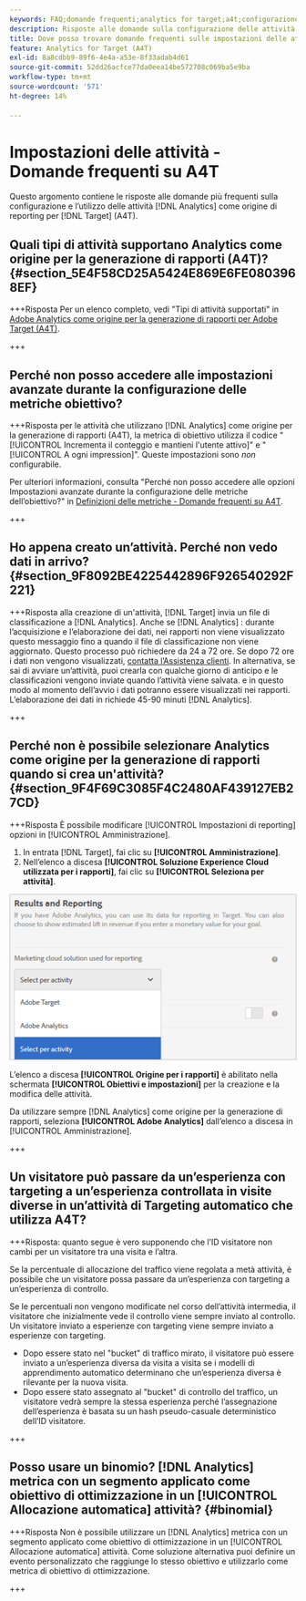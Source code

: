 ```yaml
---
keywords: FAQ;domande frequenti;analytics for target;a4t;configurazione delle attività
description: Risposte alle domande sulla configurazione delle attività quando si utilizza Analytics per [!DNL Target] (A4T). A4T consente di utilizzare il reporting di Analytics per [!DNL Target] attività.
title: Dove posso trovare domande frequenti sulle impostazioni delle attività con A4T?
feature: Analytics for Target (A4T)
exl-id: 8a8cdbb9-89f6-4e4a-a53e-8f33adab4d61
source-git-commit: 52dd26acfce77da0eea14be572708c069ba5e9ba
workflow-type: tm+mt
source-wordcount: '571'
ht-degree: 14%

---
```


# Impostazioni delle attività - Domande frequenti su A4T

Questo argomento contiene le risposte alle domande più frequenti sulla configurazione e l’utilizzo delle attività [!DNL Analytics] come origine di reporting per [!DNL Target] (A4T).

## Quali tipi di attività supportano Analytics come origine per la generazione di rapporti (A4T)? {#section_5E4F58CD25A5424E869E6FE0803968EF}

+++Risposta Per un elenco completo, vedi &quot;Tipi di attività supportati&quot; in [Adobe Analytics come origine per la generazione di rapporti per Adobe Target (A4T)](/help/main/c-integrating-target-with-mac/a4t/a4t.md#concept_7540C8C04259434AB6EE33B09F47A1DE).

+++

## Perché non posso accedere alle impostazioni avanzate durante la configurazione delle metriche obiettivo?

+++Risposta per le attività che utilizzano [!DNL Analytics] come origine per la generazione di rapporti (A4T), la metrica di obiettivo utilizza il codice &quot;[!UICONTROL Incrementa il conteggio e mantieni l&#39;utente attivo]&quot; e &quot;[!UICONTROL A ogni impression]&quot;. Queste impostazioni sono *non* configurabile.

Per ulteriori informazioni, consulta &quot;Perché non posso accedere alle opzioni Impostazioni avanzate durante la configurazione delle metriche dell’obiettivo?&quot; in [Definizioni delle metriche - Domande frequenti su A4T](/help/main/c-integrating-target-with-mac/a4t/r-a4t-faq/a4t-faq-metric-definition.md).

+++

## Ho appena creato un’attività. Perché non vedo dati in arrivo? {#section_9F8092BE4225442896F926540292F221}


+++Risposta alla creazione di un&#39;attività, [!DNL Target] invia un file di classificazione a [!DNL Analytics]. Anche se [!DNL Analytics] : durante l’acquisizione e l’elaborazione dei dati, nei rapporti non viene visualizzato questo messaggio fino a quando il file di classificazione non viene aggiornato. Questo processo può richiedere da 24 a 72 ore. Se dopo 72 ore i dati non vengono visualizzati, [contatta l’Assistenza clienti](/help/main/cmp-resources-and-contact-information.md#reference_ACA3391A00EF467B87930A450050077C). In alternativa, se sai di avviare un’attività, puoi crearla con qualche giorno di anticipo e le classificazioni vengono inviate quando l’attività viene salvata. e in questo modo al momento dell’avvio i dati potranno essere visualizzati nei rapporti. L’elaborazione dei dati in richiede 45-90 minuti [!DNL Analytics].

+++

## Perché non è possibile selezionare Analytics come origine per la generazione di rapporti quando si crea un&#39;attività? {#section_9F4F69C3085F4C2480AF439127EB27CD}

+++Risposta È possibile modificare [!UICONTROL Impostazioni di reporting] opzioni in [!UICONTROL Amministrazione].

1. In entrata [!DNL Target], fai clic su **[!UICONTROL Amministrazione]**.
1. Nell’elenco a discesa **[!UICONTROL Soluzione Experience Cloud utilizzata per i rapporti]**, fai clic su **[!UICONTROL Seleziona per attività]**.

![immagine di selezione per attività](assets/select-per-activity.png)

L’elenco a discesa **[!UICONTROL Origine per i rapporti]** è abilitato nella schermata **[!UICONTROL Obiettivi e impostazioni]** per la creazione e la modifica delle attività.

Da utilizzare sempre [!DNL Analytics] come origine per la generazione di rapporti, seleziona **[!UICONTROL Adobe Analytics]** dall’elenco a discesa in [!UICONTROL Amministrazione].

+++

## Un visitatore può passare da un’esperienza con targeting a un’esperienza controllata in visite diverse in un’attività di Targeting automatico che utilizza A4T?

+++Risposta: quanto segue è vero supponendo che l’ID visitatore non cambi per un visitatore tra una visita e l’altra.

Se la percentuale di allocazione del traffico viene regolata a metà attività, è possibile che un visitatore possa passare da un’esperienza con targeting a un’esperienza di controllo.

Se le percentuali non vengono modificate nel corso dell’attività intermedia, il visitatore che inizialmente vede il controllo viene sempre inviato al controllo. Un visitatore inviato a esperienze con targeting viene sempre inviato a esperienze con targeting.

* Dopo essere stato nel &quot;bucket&quot; di traffico mirato, il visitatore può essere inviato a un’esperienza diversa da visita a visita se i modelli di apprendimento automatico determinano che un’esperienza diversa è rilevante per la nuova visita.
* Dopo essere stato assegnato al &quot;bucket&quot; di controllo del traffico, un visitatore vedrà sempre la stessa esperienza perché l’assegnazione dell’esperienza è basata su un hash pseudo-casuale deterministico dell’ID visitatore.

+++

## Posso usare un binomio? [!DNL Analytics] metrica con un segmento applicato come obiettivo di ottimizzazione in un [!UICONTROL Allocazione automatica] attività? {#binomial}

+++Risposta Non è possibile utilizzare un [!DNL Analytics] metrica con un segmento applicato come obiettivo di ottimizzazione in un [!UICONTROL Allocazione automatica] attività. Come soluzione alternativa puoi definire un evento personalizzato che raggiunge lo stesso obiettivo e utilizzarlo come metrica di obiettivo di ottimizzazione.

+++